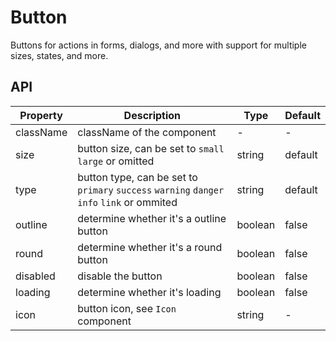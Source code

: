 # Button

Buttons for actions in forms, dialogs, and more with support for multiple sizes, states, and more.

<Demos />

## API

| Property | Description | Type | Default |
| --- | --- | --- | --- |
| className | className of the component | - | - |
| size | button size, can be set to `small` `large` or omitted | string | default |
| type | button type, can be set to `primary` `success` `warning` `danger` `info` `link` or ommited | string | default |
| outline | determine whether it's a outline button | boolean | false |
| round | determine whether it's a round button | boolean | false |
| disabled | disable the button | boolean | false |
| loading | determine whether it's loading | boolean | false |
| icon | button icon, see `Icon` component | string | - |
